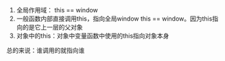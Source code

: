 1. 全局作用域： this == window
2. 一般函数内部直接调用this，指向全局window  this == window。因为this指向的是它上一层的父对象
3. 对象中的this：对象中变量函数中使用的this指向对象本身

总的来说：谁调用的就指向谁